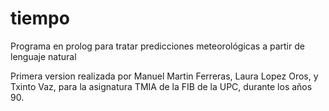 # tiempo
Programa en prolog para tratar predicciones meteorológicas a partir de lenguaje natural

Primera version realizada por Manuel Martin Ferreras, Laura Lopez Oros, y Txinto Vaz, para la asignatura TMIA de la FIB de la UPC, durante los años 90.


